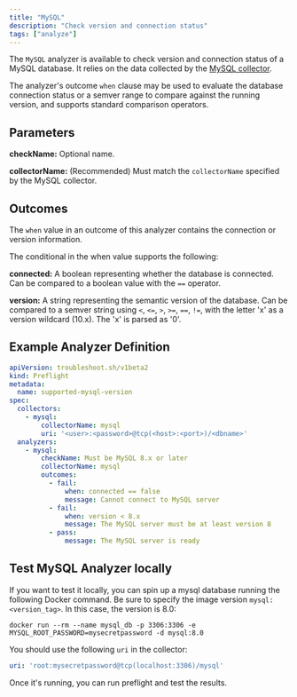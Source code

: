 ```yaml
---
title: "MySQL"
description: "Check version and connection status"
tags: ["analyze"]
---
```



The `MySQL` analyzer is available to check version and connection status of a MySQL database. 
It relies on the data collected by the [MySQL collector](/collect/mysql/).

The analyzer's outcome `when` clause may be used to evaluate the database connection status or a semver range to compare against the running version, and supports standard comparison operators.

## Parameters

**checkName:** Optional name.

**collectorName:** (Recommended) Must match the `collectorName` specified by the MySQL collector.

## Outcomes

The `when` value in an outcome of this analyzer contains the connection or version information.

The conditional in the when value supports the following:

**connected:** A boolean representing whether the database is connected. Can be compared to a boolean value with the `==` operator.

**version:** A string representing the semantic version of the database. 
Can be compared to a semver string using `<`, `<=`, `>`, `>=`, `==`, `!=`, with the letter 'x' as a version wildcard (10.x). 
The 'x' is parsed as '0'.
  
## Example Analyzer Definition

```yaml
apiVersion: troubleshoot.sh/v1beta2
kind: Preflight
metadata:
  name: supported-mysql-version
spec:
  collectors:
    - mysql:
        collectorName: mysql
        uri: '<user>:<password>@tcp(<host>:<port>)/<dbname>'
  analyzers:
    - mysql:
        checkName: Must be MySQL 8.x or later
        collectorName: mysql
        outcomes:
          - fail:
              when: connected == false
              message: Cannot connect to MySQL server
          - fail:
              when: version < 8.x
              message: The MySQL server must be at least version 8
          - pass:
              message: The MySQL server is ready
```

## Test MySQL Analyzer locally

If you want to test it locally, you can spin up a mysql database running the following Docker command. 
Be sure to specify the image version `mysql:<version_tag>`. 
In this case, the version is 8.0:

```shell
docker run --rm --name mysql_db -p 3306:3306 -e MYSQL_ROOT_PASSWORD=mysecretpassword -d mysql:8.0
```
 
You should use the following `uri` in the collector:

```yaml
uri: 'root:mysecretpassword@tcp(localhost:3306)/mysql'
```
Once it's running, you can run preflight and test the results. 
